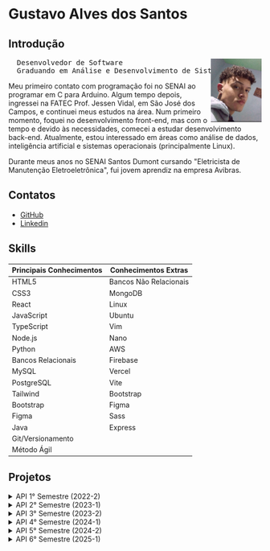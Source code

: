 # Gustavo Alves dos Santos

## Introdução
<img align="right" src="./assets/pfp.jpeg" alt="foto" width="20%" >
<p>
<pre>
  Desenvolvedor de Software   
  Graduando em Análise e Desenvolvimento de Sistemas
</pre>
</p>
 

Meu primeiro contato com programação foi no SENAI ao programar em C para Arduino. Algum tempo depois, ingressei na FATEC Prof. Jessen Vidal, em São José dos Campos, e continuei meus estudos na área. Num primeiro momento, foquei no desenvolvimento front-end, mas com o tempo e devido às necessidades, comecei a estudar desenvolvimento back-end. Atualmente, estou interessado em áreas como análise de dados, inteligência artificial e sistemas operacionais (principalmente Linux).


Durante meus anos no SENAI Santos Dumont cursando "Eletricista de Manutenção Eletroeletrônica", fui jovem aprendiz na empresa Avibras.

## Contatos
- [GitHub](https://github.com/ogustavoalves)
- [Linkedin](https://www.linkedin.com/in/ogustavoalves/)

## Skills

| **Principais Conhecimentos** | **Conhecimentos Extras**  |
|-----------------------------|--------------------------|
| HTML5                       | Bancos Não Relacionais   |
| CSS3                        | MongoDB                  |
| React                       | Linux                    |
| JavaScript                  | Ubuntu                   |
| TypeScript                  | Vim                      |
| Node.js                     | Nano                     |
| Python                      | AWS                      |
| Bancos Relacionais          | Firebase                 |
| MySQL                       | Vercel                   |
| PostgreSQL                  | Vite                     |
| Tailwind                    | Bootstrap                |
| Bootstrap                   | Figma                    |
| Figma                       | Sass                     |
| Java                        | Express                  |
| Git/Versionamento           |                          |
| Método Ágil                 |                          |

## Projetos

<details> 
<summary>API 1° Semestre (2022-2)</summary>

**Data:** *Agosto/2022*  
**Empresa:** *FATEC São José dos Campos - SP*  
Profº Antônio Egydio São Tiago Graça  

**Desafio:**  
Realizar a identificação de falhas nos equipamentos dos laboratórios de informática da FATEC-SJC, visando a abertura de solicitações internas para que as devidas correções sejam aplicadas de forma ágil e eficaz.

**Solução:**  
Para resolver o problema sugerido, criamos uma solução que facilita a abertura de chamados para o técnico e também possibilita a visualização rápida das máquinas em cada sala, permitindo que o técnico saiba o estado de cada uma. Essa visualização é personalizável.

A problemática apresentada era fazer o mapeamento dos computadores da FATEC que precisassem de manutenção, exibindo-os em um layout que mimetizasse os laboratórios.

A equipe chegou à seguinte solução:

**Requisitos**
- [x] Página Home
- [x] Páginas dos Laboratórios (3º e 4º andar)
- [x] Página do Técnico
- [x] Funções referentes ao login do Técnico
- [x] Implementação do Flask
- [x] Responsividade

### Imagens do Projeto
<img src="./assets/mvp-sprint4.gif" alt="aplicação rodando">

Para mais informações:  
[GitHub](https://github.com/ogustavoalves/API_MirageGroup)

#### Tecnologias Utilizadas

| Nome       | Descrição                                              |
|------------|--------------------------------------------------------|
| HTML5      | Estruturação de páginas web                            |
| CSS3       | Estilização das páginas web                            |
| JavaScript | Adicionar dinamismo/comportamento às páginas            |
| Bootstrap  | Framework CSS que facilita a estilização               |
| Python     | Linguagem de programação usada no backend               |
| Flask      | Microframework web usado como base da aplicação         |
| MySQL      | Banco de dados relacional para armazenar dados de usuários e login do técnico |
| Heroku     | Serviço usado para hospedar o backend                   |
| GitHub     | Usado para versionamento da aplicação                   |
| Figma      | Usado para desenvolver o MVP do projeto                 |

### Contribuições Pessoais

Na sessão de controle de chamados, fui responsável por exibir os cards e filtrá-los entre resolvidos e não resolvidos, atribuindo cores específicas para facilitar o entendimento do usuário. Isso foi feito usando JavaScript DOM, manipulando o HTML e CSS. No geral, minha participação prática nesse projeto foi mínima devido às minhas skills, que eram inferiores às dos meus colegas de equipe, então me reservei a dar suporte e fornecer/avaliar ideias com o time. 

### Hard Skills

| Skill          |  Proficiência |  Descrição                                                |
|----------------|---------------|-----------------------------------------------------------|
| HTML5          | 9/10          | Estruturar páginas web, usar elementos semânticos e aplicar técnicas de formatação e layout. |
| CSS3           | 9/10          | Estilizar páginas web aplicando técnicas de layout responsivo. |
| JavaScript DOM | 6/10          | Usar o JavaScript DOM para alterar elementos na aplicação web e exibir dinamicamente o conteúdo desejado. |
| Git            | 8/10          | Trabalhar com versionamento de código, dividindo o projeto em branches para melhor organização. |

### Soft Skills

- **Comunicação**:  
  Aprimorei minha capacidade de comunicar ideias com clareza e ouvir ativamente meus colegas de equipe em busca de consenso e soluções para os problemas impostos. Exemplo: quando precisávamos decidir o que seria melhor exibir na página inicial do app, concluímos que um "tutorial" de uso seria uma ótima escolha.

- **Trabalho em equipe**:  
  Desenvolvi uma melhor aptidão para trabalhar em equipe, combinando meus esforços com os dos outros e compensando falhas e fraquezas do grupo. Exemplo: ao decidir quais membros da equipe atuariam melhor no front-end e quais no back-end.

- **Resolução de problemas**:  
  Minha forma de enxergar problemas e apresentar soluções foi grandemente aprimorada. Tornei-me capaz de abordar um desafio grande, quebrando-o em partes menores e solucionando-as gradualmente. Também aprendi a priorizar soluções, focando naquelas que trariam maior valor ao cliente ou à pessoa com o problema.

</details>

<!----------------------------------------------->

<details> 
<summary>API 2° Semestre (2023-1)</summary>

**Data:** *Fevereiro/2023*  
**Empresa:** *FATEC São José dos Campos - SP*  
Profº Giuliano Araújo Bertoti  

**Problemática:**  
Muitas escolas enfrentam dificuldades no gerenciamento do fluxo escolar em sala de aula devido à falta de ferramentas adequadas para organizar e acompanhar as atividades de professores e alunos. Além disso, a limitação ou ausência de conexão com a internet em algumas regiões prejudica o uso de soluções baseadas na web, dificultando o acesso a informações essenciais para o planejamento e a execução das aulas. Isso cria a necessidade de uma solução prática, acessível e independente da conectividade, para que os professores possam gerenciar de forma eficiente as atividades escolares no dia a dia.

**Solução:**  
A solução encontrada foi uma aplicação para otimizar a gestão acadêmica, oferecendo funcionalidades que permitem o gerenciamento completo de alunos, turmas, atividades e notas. Com telas específicas para visão geral, cadastro e acompanhamento, o sistema centraliza informações e automatiza processos, proporcionando maior eficiência e organização no ambiente escolar. Essa solução visa atender às necessidades de professores, facilitando o monitoramento do desempenho dos alunos e o planejamento pedagógico.

**Composição**
- [x] Tela Home/"Visão Geral"
- [x] Tela de Aluno
- [x] Tela de Atividade
- [x] Tela de Notas
- [x] Cadastro de Turmas
- [x] Cadastro de Alunos
- [x] Cadastro de Atividades
- [x] Cadastro de Notas

### Imagens do Projeto
<img src="https://github.com/MirageGroup/API_MirageGroup_2sem/assets/56747051/0679c30b-f9d5-464e-81de-0c84bfbf7ad9" alt="aplicação rodando">

Para mais informações:  
[GitHub](https://github.com/MirageGroup/API_MirageGroup_2sem)

#### Tecnologias Utilizadas

| Skill      |  Descrição                                                     |
|------------|----------------------------------------------------------------|
| Java       | Linguagem usada no backend da aplicação.                       |
| Java Swing | Biblioteca usada para criar interfaces de aplicações Java Desktop. |
| MySQL      | Banco de dados relacional usado para armazenar as informações. |
| GitHub     | Usado para o versionamento da aplicação.                       |
| Figma      | Usado para desenvolver o MVP do projeto.                       |

### Contribuições Pessoais (Papel Scrum: Dev Team)

Fiquei encarregado de implementar o método que obtinha o nome das atividades ("Assignments"), utilizando "Java ArrayList", garantindo que a aplicação processasse e exibisse os dados de maneira eficiente. Além disso, cuidei de ajustes mínimos na aparência do app, aprimorando a experiência do usuário com detalhes visuais. Também contribui na modelagem do banco de dados em MySQL, ajudando a estruturar a base de dados de forma otimizada e alinhada às necessidades do projeto. Minha atuação foi fundamental para a integração entre o front-end e o back-end da aplicação.

### Hard Skills

| Skill      |  Proficiência |  Descrição                                                     |
|------------|---------------|----------------------------------------------------------------|
| Java       | 7/10          | Desenvolver com a linguagem e programar orientado a objetos.   |
| Java Swing | 6/10          | Criar interfaces (GUI) para programas Java Desktop.            |
| MySQL      | 8/10          | Desenvolvi melhor capacidade ao modelar banco de dados.        |
| GitHub/Git | 9/10          | Realizar merges de branches pessoais com a branch principal do projeto. |

### Soft Skills

- **Comunicação**:  
  Desenvolvi melhor capacidade de comunicar minhas falhas e necessidades à equipe. Exemplo: ao solicitar mais tempo para focar em entender Orientação a Objetos e a biblioteca Java Swing.

- **Trabalho em equipe**:  
  Aprimorei minha capacidade de trabalhar em equipe, aprendendo a dividir esforços e tarefas de acordo com as forças e capacidades de cada membro. Exemplo: dividir tarefas práticas e de estudo conforme a aptidão de cada integrante com Java e Orientação a Objetos.

- **Proatividade**:  
  Tornei-me capaz de identificar pontos onde minha atuação era necessária e agi para ajudar minha equipe.

- **Flexibilidade**:  
  Aprendi a lidar com a frustração e a reiniciar o projeto sem perder tempo. Exemplo: ao ter que descartar as interfaces feitas com JavaFX e reiniciar com Java Swing.

</details>

<!----------------------------------------------->

<details> 
<summary>API 3° Semestre (2023-2)</summary>

**Data:** *Agosto/2023*  
**Empresa:** *IONIC Health*  
**Área de atuação:** A Ionic Health atua na digitalização e automação da medicina diagnóstica, com foco em IoT, inteligência artificial e monitoramento remoto, otimizando processos médicos, equipamentos e serviços para melhorar a eficiência e qualidade na saúde​.

**Problemática:**  
Empresas que adotam padrões de qualidade baseados em ISOs frequentemente enfrentam desafios no gerenciamento de processos e procedimentos relacionados à sua aplicação. A falta de uma plataforma centralizada para organizar, monitorar e garantir conformidade dificulta a execução consistente desses padrões. Isso pode levar a falhas no acompanhamento das normas, retrabalho e perda de eficiência operacional, comprometendo a qualidade geral dos processos e a conformidade com auditorias.

**Solução:**  
A equipe desenvolveu como solução a plataforma, que visava resolver os desafios enfrentados por empresas que adotam padrões de qualidade baseados em ISOs, oferecendo um sistema centralizado para o gerenciamento de processos e evidências. Com funcionalidades como uma página de Kanban para visualização de tarefas, cadastro de processos e usuários, além de um sistema de login e controle de evidências, a ferramenta facilitava o acompanhamento das normas e promovia a conformidade. A responsividade garantia o acesso em diferentes dispositivos, melhorando a eficiência operacional e minimizando retrabalho, o que contribuiu para a qualidade e preparação para auditorias.

**Compisição**
- [x] Página de Kanban
- [x] Cadastro de processos
- [x] Cadastro/Login de usuário
- [x] Cadastro de evidências
- [x] Responsividade

### Imagens do Projeto
<img src="https://camo.githubusercontent.com/a7c73675294403daa2efb06d117a5429bb44562b81ac7646fb7c15579929520f/68747470733a2f2f696d672e796f75747562652e636f6d2f76692f6c6332583667744a5674592f6d617872657364656661756c742e6a7067" alt="aplicação rodando">

Para mais informações:  
[GitHub](https://github.com/MirageGroup/API_MirageGroup_3sem)

#### Tecnologias Utilizadas

| Nome         |  Descrição                                                              |
|--------------|-------------------------------------------------------------------------|
| Node.js      | Framework para rodar JavaScript como linguagem de backend.              |
| TypeScript   | Superset do JavaScript, adicionando tipagem estática opcional.          |
| MySQL        | Banco de dados relacional.                                              |
| React        | Biblioteca JavaScript usada para criar páginas web dinâmicas.           |
| Figma        | Usado para criar o MVP do projeto.                                      |

### Contribuições Pessoais (Papel Scrum: Dev Team)

Minhas funções incluíram a criação da maior parte do protótipo no Figma, onde desenvolvi o design das interfaces e a experiência do usuário, garantindo uma navegação intuitiva e fluída. Além disso, criei a estrutura da tela de Kanban, utilizando React com JavaScript, o que permitiu uma interação eficiente com as tarefas e um fluxo de trabalho organizado. Minha contribuição foi focada no front-end do projeto, assegurando que tanto o design visual quanto a implementação das funcionalidades estivessem alinhados com as necessidades do sistema.

### Hard Skills

| Skill       |  Proficiência |  Descrição   |
|-------------|---------------|--------------|
| JavaScript  | 8/10          | Aprendi a programar com JavaScript no front-end, usando-o no React. |
| React       | 8/10          | Aprendi a desenvolver páginas web dinâmicas usando React. |
| Figma       | 9/10          | Tornei-me capaz de criar protótipos no Figma. |

### Soft Skills

- **Autonomia**:  
  Fui capaz de identificar as necessidades da equipe e os problemas do projeto, tomando a frente para aprender como resolvê-los e efetivamente resolvê-los sem pedir auxílio dos meus colegas o tempo todo. Exemplo: ao criar o protótipo da plataforma no Figma, uma ferramenta com a qual tinha pouca experiência.

- **Desenvolver Soluções**:  
  Tendo em mente o problema apresentado, aprendi a desenvolver soluções pensando em ideias que abordam problemas semelhantes. Exemplo: quando sugeri a ideia de um Kanban como funcionalidade principal da plataforma.

</details>


<!----------------------------------------------->

<details> 
<summary>API 4° Semestre (2024-1)</summary>

**Data:** *Fevereiro/2024*  
**Empresa:** *SIATT*  
**Área de atuação:** A Siatt desenvolve sistemas de defesa de alta tecnologia, incluindo mísseis inteligentes e integração de sistemas complexos, fornecendo soluções avançadas para atender demandas militares e estratégicas no Brasil​.

**Problemática:**  
O agendamento de reuniões é um processo frequentemente ineficiente, especialmente em ambientes corporativos que envolvem diversas fontes de dados e necessidades distintas, como diferentes formatos (presencial, online, híbrido) e níveis de permissão. A ausência de automação nesse processo resulta em desperdício de tempo, conflitos de agenda e falta de organização. Além disso, a preparação manual de atas aumenta a carga administrativa, dificultando a otimização do fluxo de trabalho e a colaboração eficiente entre os participantes.

**Solução:**  
O time desenvolveu uma plataforma para otimizar o agendamento de reuniões em ambientes corporativos, resolvendo problemas de ineficiência e falta de organização. A aplicação incluía páginas para Home, Salas, Reuniões e Usuário, além de funcionalidades para cadastro, exclusão e edição de reuniões e usuários. A ferramenta automatizava o processo de agendamento e organização, minimizando conflitos de agenda e economizando tempo. A responsividade garantiu o acesso em diferentes dispositivos, enquanto a gestão de permissões e tipos de reuniões (presenciais, online ou híbridas) melhorava a colaboração e a eficiência do fluxo de trabalho.

**Composição**
- [x] Páginas: Home, Salas, Reuniões e Usuário
- [x] Cadastro de: Reuniões e Usuários
- [x] Funcionalidades relacionadas às reuniões (exclusão, deleção)
- [x] Responsividade

### Imagens do Projeto
<img src="./assets/API4.jpeg" alt="aplicação rodando">

Para mais informações:  
[GitHub](https://github.com/MirageGroup/API_MirageGroup_4sem)

#### Tecnologias Utilizadas

| Nome             |  Descrição                                                                  |
|------------------|-----------------------------------------------------------------------------|
| React            | Desenvolvimento da interface do usuário.                                    |
| TypeScript       | Linguagem utilizada para o desenvolvimento frontend e backend.              |
| Node.js          | Backend responsável por gerenciar as funcionalidades da aplicação.          |
| TypeORM          | Integração com o banco de dados para gerenciamento de informações.          |
| API do Zoom      | Conexão direta com o Zoom para facilitar a organização de reuniões virtuais. |
| AWS              | Hospedagem da aplicação e gerenciamento de serviços na nuvem.               |

### Contribuições Pessoais (Papel Scrum: Dev Team)

Efetuei algumas alterações mínimas no carousel de reuniões e no calendário, utilizando React com TypeScript, para melhorar a usabilidade e a performance dessas funcionalidades. Além disso, fui responsável pela criação do protótipo da aplicação no Figma, onde trabalhei no design das telas e na definição da experiência do usuário. Minha contribuição foi crucial para garantir que as interfaces fossem visualmente atraentes e funcionais, além de proporcionar uma base sólida para o desenvolvimento da aplicação.

### Hard Skills

| Skill       |  Proficiência |  Descrição   |
|-------------|---------------|--------------|
| TypeScript  | 6/10          | Aprimorei minha capacidade de desenvolver com TypeScript no front-end. |
| React       | 8/10          | Melhorei meu desenvolvimento de páginas web dinâmicas usando React. |
| Figma       | 9/10          | Tornei-me capaz de criar protótipos no Figma com mais eficiência e usando técnicas intermediárias. |

### Soft Skills

- **Pensamento em Terceira Pessoa (Usuário)**:  
  Fui capaz de aprimorar minha habilidade de me colocar no lugar do usuário. Exemplo: ao desenvolver a UI do projeto, precisei pensar em como o usuário agiria ao utilizar nossa plataforma.

</details>


<!------------------------------>

<details> 
<summary>API 5° Semestre (2024-2)</summary>

**Data:** *Agosto/2024*  
**Empresa:** *Kersys*  
**Área de atuação:** A Kersys é uma empresa brasileira que oferece soluções tecnológicas para a gestão florestal e agrícola, focando na otimização de recursos e processos. Seus sistemas auxiliam no planejamento e controle de plantios florestais e operações agrícolas.

**Problemática:**  
Desenvolver um aplicativo para produtores rurais, com o objetivo de permitir o acompanhamento das variações climáticas em suas lavouras. O sistema deve possibilitar o cadastro de pontos de monitoramento, permitindo a visualização de gráficos sobre a pluviometria e temperatura desde uma data informada até o momento atual.

**Solução:**  
A solução na qual o time chegou foi um plataforma interativa voltada para o gerenciamento de pontos georreferenciados, com foco em cultivos ou áreas específicas. Oferece funcionalidades completas, como cadastro e autenticação de usuários, mapeamento e registro de coordenadas, histórico de dados em um dashboard informativo, e personalização no perfil do usuário. Além disso, conta com notificações push para manter os usuários atualizados em tempo real. A interface intuitiva visa facilitar o uso, promovendo eficiência e organização.

**Composição**
- [x] Tela de Cadastro
- [x] Tela de Login
- [x] Funcionalidade de Cadastro/Login de usuário
- [x] Tela de seleção de pontos (mapa)
- [x] Tela de cadastro de coordenadas/cultivos
- [x] Tela de dashboard/histórico
- [x] Tela de perfil
- [x] Tela home
- [x] Funcionalidade de disparo de notificações push


### Imagens do Projeto
<img src="assets/gif-api-5.gif" alt="aplicação rodando">

Para mais informações:  
[GitHub](https://github.com/MirageGroup/API_MirageGroup_5_Semestre)

#### Tecnologias Utilizadas

| Nome         |  Descrição                                                              |
|--------------|-------------------------------------------------------------------------|
| Node.js      | Framework para rodar JavaScript como linguagem de backend.              |
| TypeScript   | Superset do JavaScript, adicionando tipagem estática opcional.          |
| Firebase     | Banco de dados não relacional.                                          |
| React Native | Estrutura de software usada para desenvolver aplicativos móveis.        |
| Figma        | Usado para criar o MVP do projeto.                                      |
| Android Studio | IDE usada para testar e criar aplicativos android.                    |

### Contribuições Pessoais (Papel Scrum: Product Owner)

Atuei como Product Owner, sendo responsável por conduzir o processo de coleta de requisitos, o que incluía fazer perguntas detalhadas ao cliente para entender suas necessidades e expectativas. Também apresentei as sprints, garantindo que a equipe tivesse clareza sobre os objetivos e as entregas em cada fase. A comunicação constante com o cliente e a equipe foi essencial para o sucesso do projeto.

Além disso, fui responsável por gerenciar diversos artefatos do Scrum, incluindo:

- **Product Backlog**: organizei, refinei e priorizei as histórias de usuário de acordo com o valor de negócio e a viabilidade técnica, em alinhamento com o cliente.
- **User Stories e Critérios de Aceitação**: escrevi e revisei user stories com critérios de aceitação claros, garantindo que os desenvolvedores tivessem uma base sólida para implementação.
- **Roadmap do Produto**: desenvolvi uma visão macro das funcionalidades, distribuídas por sprint, para garantir previsibilidade na entrega.
- **Definition of Done (DoD)**: alinhei com o time critérios mínimos para considerar uma funcionalidade completa, promovendo qualidade e consistência nas entregas.
- **Quadro no Jira**: organizei o fluxo das tarefas no Jira, categorizando por prioridade, tipo de entrega e status, o que ajudou na visualização e no acompanhamento do progresso do time.
- **Checklist de Revisão de Sprint**: elaborei e atualizei checklists para revisão das entregas a cada sprint, promovendo foco nos objetivos definidos.

Essa atuação me proporcionou uma visão estratégica do projeto e desenvolveu minha capacidade de tomada de decisão com base em feedback contínuo.


### Hard Skills

| Skill       |  Proficiência |  Descrição   |
|-------------|---------------|--------------|
| Jira        |    7/10       | Aprendi a usar a plataforma para gerenciar o projeto, quebrando e atribuindo tasks |
| Figma       |    9/10       | Aprimorei minha capacidade de criar o MVP do projeto. |


### Soft Skills

- **Comunicação em público**:  
  Tornei-me melhor em falar em público devido às apresentações de sprint ao cliente, aprendendo a apresentar nosso produto em um espaço de tempo curto no "formato de pitch de vendas". Exemplo: todas as apresentações de sprint da 5° API.

- **Priorizar tarefas**:  
  Aprendi a selecionar tarefas conforme seu valor para o projeto final, entendendo o que é de maior importância para o cliente e negociando com a equipe para focar em tal tarefa. Exemplo: quando decidimos deixar o sistema de login do usuário para a segunda sprint, focando na tarefa de "conectividade".

</details>

<!------------------------------>

<details> 
<summary>API 6° Semestre (2025-1)</summary>

**Data:** *Fevereito/2025*  
**Empresa:** *Dom Rock*  
**Área de atuação:** A Dom Rock atua na área de Big Data e Inteligência Artificial, oferecendo soluções para integração, análise e gestão de dados em larga escala. Suas plataformas atendem empresas B2B com foco em automação de decisões, otimização de processos e geração de insights estratégicos.


**Problema**:
Cuidadores de pessoas com Alzheimer frequentemente enfrentam dificuldades na tomada de decisões e na busca por informações específicas e confiáveis sobre os cuidados diários. Esses desafios se agravam em situações emergenciais ou em tópicos pouco explorados pelos materiais tradicionais.

**Desafio**:
Criar uma solução tecnológica baseada em inteligência artificial que forneça suporte informativo personalizado aos cuidadores, com embasamento científico e linguagem acessível.

**Solução**:
Desenvolvemos uma aplicação que integra uma LLM (Large Language Model) com a técnica de RAG (Retrieval-Augmented Generation), utilizando uma base composta por milhares de documentos científicos sobre o Alzheimer. A ferramenta permite que cuidadores façam perguntas diretamente à IA, recebendo respostas fundamentadas e contextualizadas. Adicionalmente, o sistema possui um módulo de Human Feedback, no qual o usuário compara respostas geradas por dois modelos distintos e as avalia com base em critérios definidos, contribuindo para o aprimoramento contínuo da solução.

**Composição**
- [x] Tela de caht
- [x] Tela de Dashboard
- [x] Funcionalidade de avaliação de respostas
- [x] Conexão com dois LLMs (Qwen & Deepseek)
- [x] "Tom de conversa" dos modelos editado visando maior empatia
- [x] Funcionalidade de RAG (Retrieval-Augmented Generation) 
- [x] Armazenamento de dados visando RLHF (Reinforcement learning from human feedback)


### Imagens do Projeto
<img src="assets/api_6.gif" alt="aplicação 6 rodando">

Para mais informações:  
[GitHub](https://github.com/MirageGroup/API_MirageGroup_6_Semestre)

#### Tecnologias Utilizadas

| Nome         | Descrição                                                               |
|--------------|-------------------------------------------------------------------------|
| Vue.js       | Framework progressivo para a construção de interfaces de usuário. |
| Spring Boot  | Framework para facilitar a criação de aplicações Java autônomas e baseadas em microserviços. |
| Python       | Linguagem de programação de alto nível, amplamente usada para desenvolvimento web, análise de dados e inteligência artificial. |
| FastAPI      | Moderno framework web para a construção de APIs com Python, baseado em tipos padrão do Python. |
| LangChain    | Framework para o desenvolvimento de aplicações alimentadas por grandes modelos de linguagem (LLMs). |
| Groq         | Plataforma de inferência para LLMs que oferece desempenho de baixa latência. |
| Qwen         | Família de modelos de linguagem grandes de código aberto, desenvolvidos pelo Alibaba Cloud. |
| DeepSeek     | Modelos de linguagem grandes de código aberto para uma variedade de tarefas. |
| MongoDB      | Banco de dados NoSQL orientado a documentos, projetado para escalabilidade e agilidade no desenvolvimento. |
| ChromaDB | Banco de dados de vetores de código aberto, ideal para aplicações de IA. |

### Contribuições Pessoais (Papel Scrum: Dev Team)

Atuei como Product Owner, sendo responsável por conduzir o processo de coleta de requisitos, o que incluía fazer perguntas detalhadas ao cliente para entender suas necessidades e expectativas. Também apresentei as sprints, garantindo que a equipe tivesse clareza sobre os objetivos e as entregas em cada fase. A comunicação constante com o cliente e a equipe foi essencial para o sucesso do projeto.

### Hard Skills

| Skill       |  Proficiência |  Descrição   |
|-------------|---------------|--------------|
| LangChain   |    9/10       | Aprendi a usar o framework de trabalho com LLMs que facilita o fluxo de criação e gerenciamento dos modelos. |
| FastAPI     |    7/10       | Aprendi a disponibilizar serviços via interface de programação. |
| Groq        |    9/10       | Aprendi a usar a ferramenta de aceleração de aceleração de respostas de LLMs. |
| ChromaDB    |    7/10       | Aprendi a armazenar localmente os vetores semânticos para serem posteriormente recuperados e usados no RAG. |
| Python      |    9/10       | Aprimorei minhas habilidades em programação orientada a objetos, consumo de APIs e padrões de projetos num geral (principalmente envolvendo IAs). |


### Soft Skills

- **Autonomia e comunicação assertiva**:  
  Desenvolvi autonomia ao conduzir apresentações de sprint ao cliente, assumindo a responsabilidade de apresentar o progresso do time de forma objetiva e estratégica, no estilo "pitch de vendas", mesmo com tempo limitado.  
  *Exemplo: quando organizei-me com um colega para desenvolver o serviço de comunicação com as LLMs e disponibilizar via API.*

- **Capacidade de resolução de problemas e tomada de decisão**:  
  Aprimorei minha capacidade de resolver problemas ao tomar decisões sobre prioridades junto à equipe, considerando o impacto para o cliente e o prazo do projeto.  
  *Exemplo: quando, ao não conseguir armazenar os vetores semânticos remotamente os vetores semânticos, organizei o projeto para apontar localmente os dados de modo a tornar mais simples a utilização de outros membros da equipe.*


</details>
